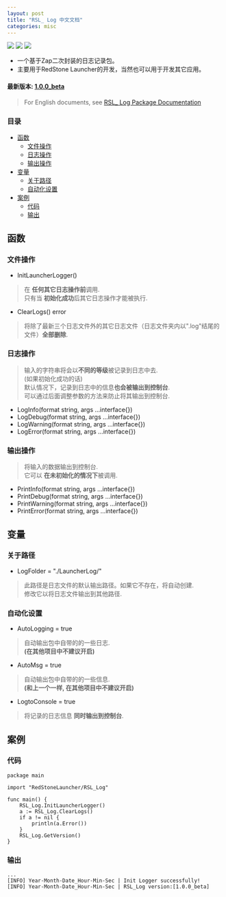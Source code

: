 ```yaml
---
layout: post
title: "RSL_ Log 中文文档"
categories: misc
---
```


<img src="https://img.shields.io/badge/RedStone Skin-Launcher_Modules-red" />
<img src="https://img.shields.io/badge/MineCraft_Launcher-RedStone_Launcher-brightgreen" />
<img src="https://img.shields.io/badge/RSL_Log-1.0.0_beta-brightgreen" />

>

* 一个基于Zap二次封装的日志记录包。
* 主要用于RedStone Launcher的开发，当然也可以用于开发其它应用。

#### 最新版本: [1.0.0_beta](#latest-version-100_beta)

> For English documents, see [RSL_ Log Package Documentation](README.md)

### 目录
- [函数](#函数)
  - [文件操作](#文件操作)
  - [日志操作](#日志操作)
  - [输出操作](#输出操作)
- [变量](#变量)
  - [关于路径](#关于路径)
  - [自动化设置](#自动化设置)
- [案例](#案例)
  - [代码](#代码)
  - [输出](#输出)

## 函数
### 文件操作
* InitLauncherLogger()
> 在 **任何其它日志操作前**调用. \
> 只有当 **初始化成功**后其它日志操作才能被执行.
* ClearLogs() error
> 将除了最新三个日志文件外的其它日志文件（日志文件夹内以".log"结尾的文件）**全部删除**.
### 日志操作
> 输入的字符串将会以**不同的等级**被记录到日志中去.\
> (如果初始化成功的话)\
> 默认情况下，记录到日志中的信息**也会被输出到控制台**.\
> 可以通过后面调整参数的方法来防止将其输出到控制台.
* LogInfo(format string, args ...interface{})
* LogDebug(format string, args ...interface{})
* LogWarning(format string, args ...interface{})
* LogError(format string, args ...interface{})
### 输出操作
> 将输入的数据输出到控制台.\
> 它可以 **在未初始化的情况下**被调用.
* PrintInfo(format string, args ...interface{})
* PrintDebug(format string, args ...interface{})
* PrintWarning(format string, args ...interface{})
* PrintError(format string, args ...interface{})



## 变量
### 关于路径
* LogFolder = "./LauncherLog/"
> 此路径是日志文件的默认输出路径。如果它不存在，将自动创建.\
> 修改它以将日志文件输出到其他路径.

### 自动化设置
* AutoLogging = true
> 自动输出包中自带的的一些日志. \
> **(在其他项目中不建议开启)**
* AutoMsg = true
> 自动输出包中自带的的一些信息. \
> **(和上一个一样, 在其他项目中不建议开启)**
* LogtoConsole = true
> 将记录的日志信息 **同时输出到控制台**.

## 案例
### 代码
```
package main

import "RedStoneLauncher/RSL_Log"

func main() {
	RSL_Log.InitLauncherLogger()
	a := RSL_Log.ClearLogs()
	if a != nil {
		println(a.Error())
	}
	RSL_Log.GetVersion()
}

```
### 输出
```
...
[INFO] Year-Month-Date_Hour-Min-Sec | Init Logger successfully! 
[INFO] Year-Month-Date_Hour-Min-Sec | RSL_Log version:[1.0.0_beta]

```